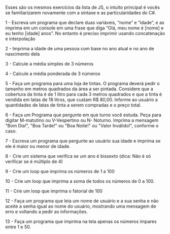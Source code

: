 Esses são os mesmos exercícios da lista de JS, o intuito principal é vocês se familiarizarem novamente com a sintaxe e as particularidades do C#.

1 - Escreva um programa que declare duas variáveis, “nome” e “idade”, e as imprima em um console em uma frase que diga “Olá, meu nome é [nome] e eu tenho [idade] anos”. No entanto é preciso imprimir usando concatenação e interpolação

2 - Imprima a idade de uma pessoa com base no ano atual e no ano de nascimento dela

3 - Calcule a média simples de 3 números 

4 - Calcule a média ponderada de 3 números

5 - Faça um programa para uma loja de tintas. O programa deverá pedir o tamanho em metros quadrados da área a ser pintada.
Considere que a cobertura da tinta é de 1 litro para cada 3 metros quadrados e que a tinta é vendida em latas de 18 litros, que custam R$ 80,00.
Informe ao usuário a quantidades de latas de tinta a serem compradas e o preço total.

6 - Faça um Programa que pergunte em que turno você estuda. Peça para digitar M-matutino ou V-Vespertino ou N- Noturno.
Imprima a mensagem "Bom Dia!", "Boa Tarde!" ou "Boa Noite!" ou "Valor Inválido!", conforme o caso.

7 - Escreva um programa que pergunte ao usuário sua idade e imprima se ele é maior ou menor de idade.

8 - Crie um sistema que verifica se um ano é bissexto (dica: Não é só verificar se é múltiplo de 4)

9 - Crie um loop que imprima os números de 1 a 100

10 - Crie um loop que imprima a soma de todos os números de 0 a 100.

11 - Crie um  loop que imprima o fatorial de 100

12 - Faça um programa que leia um nome de usuário e a sua senha e não aceite a senha igual ao nome do usuário, mostrando uma mensagem de erro e voltando a pedir as informações.

13 - Faça um programa que imprima na tela apenas os números ímpares entre 1 e 50.